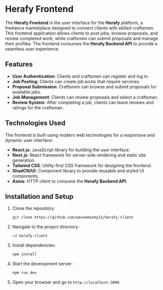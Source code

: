 # Herafy Frontend

The **Herafy Frontend** is the user interface for the **Herafy** platform, a freelance marketplace designed to connect clients with skilled craftsmen. This frontend application allows clients to post jobs, browse proposals, and review completed work, while craftsmen can submit proposals and manage their profiles. The frontend consumes the **Herafy Backend API** to provide a seamless user experience.

## Features

- **User Authentication**: Clients and craftsmen can register and log in.
- **Job Posting**: Clients can create job posts that require services.
- **Proposal Submission**: Craftsmen can browse and submit proposals for available jobs.
- **Job Management**: Clients can review proposals and select a craftsman.
- **Review System**: After completing a job, clients can leave reviews and ratings for the craftsman.

## Technologies Used

The frontend is built using modern web technologies for a responsive and dynamic user interface:

- **React.js**: JavaScript library for building the user interface.
- **Next.js**: React framework for server-side rendering and static site generation.
- **Tailwind CSS**: Utility-first CSS framework for designing the frontend.
- **ShadCN/UI**: Component library to provide reusable and styled UI components.
- **Axios**: HTTP client to consume the **Herafy Backend API**.

## Installation and Setup
1. Clone the repository:
    ```bash
    git clone https://github.com/waseemazmy21/herafy-client
    ```
2. Navigate to the project directory:
    ```bash
    cd herafy-client
    ```
3. Install dependencies:
    ```bash
    npm install
    ```
4. Start the development server:
    ```bash
    npm run dev
    ```
5. Open your browser and go to `http://localhost:3000`
